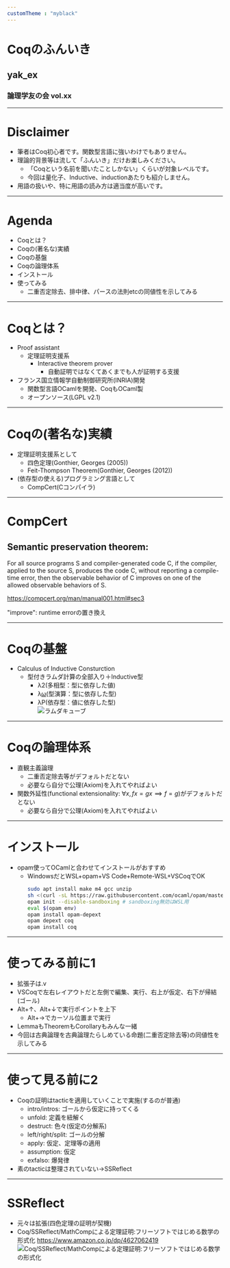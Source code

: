 ```yaml
---
customTheme : "myblack"
---
```


# Coqのふんいき

## yak_ex

### 論理学友の会 vol.xx

---

# Disclaimer

- 筆者はCoq初心者です。関数型言語に強いわけでもありません。
- 理論的背景等は流して「ふんいき」だけお楽しみください。
  - 「Coqという名前を聞いたことしかない」くらいが対象レベルです。
  - 今回は量化子、Inductive、inductionあたりも紹介しません。
- 用語の扱いや、特に用語の読み方は適当度が高いです。

---

# Agenda

- Coqとは？
- Coqの(著名な)実績
- Coqの基盤
- Coqの論理体系
- インストール
- 使ってみる
  - 二重否定除去、排中律、パースの法則etcの同値性を示してみる

---

# Coqとは？

- Proof assistant
  - 定理証明支援系
    - Interactive theorem prover
      - 自動証明ではなくてあくまでも人が証明する支援
- フランス国立情報学自動制御研究所(INRIA)開発
  - 関数型言語OCamlを開発、CoqもOCaml製
  - オープンソース(LGPL v2.1)

---

# Coqの(著名な)実績

- 定理証明支援系として
  - 四色定理(Gonthier, Georges (2005))
  - Feit-Thompson Theorem(Gonthier, Georges (2012))
- (依存型の使える)プログラミング言語として
  - CompCert(Cコンパイラ)

---

# CompCert

## Semantic preservation theorem:

For all source programs S and compiler-generated code C,
if the compiler, applied to the source S, produces the code C,
without reporting a compile-time error,
then the observable behavior of C improves on one of the allowed observable behaviors of S.

https://compcert.org/man/manual001.html#sec3

"improve": runtime errorの置き換え

---

# Coqの基盤

- Calculus of Inductive Consturction
  - 型付きラムダ計算の全部入り＋Inductive型
    - λ2(多相型：型に依存した値)
    - λ<u>ω</u>(型演算：型に依存した型)
    - λP(依存型：値に依存した型)    
    ![ラムダキューブ](https://upload.wikimedia.org/wikipedia/commons/1/19/Lambda_cube.png)

---

# Coqの論理体系

- 直観主義論理
  - 二重否定除去等がデフォルトだとない
  - 必要なら自分で公理(Axiom)を入れてやればよい
- 関数外延性(functional extensionality: $\forall x, f x=g x \implies f = g$)がデフォルトだとない
  - 必要なら自分で公理(Axiom)を入れてやればよい

---

# インストール

- opam使ってOCamlと合わせてインストールがおすすめ
  - WindowsだとWSL+opam+VS Code+Remote-WSL+VSCoqでOK
    ```sh
    sudo apt install make m4 gcc unzip
    sh <(curl -sL https://raw.githubusercontent.com/ocaml/opam/master/shell/install.sh)
    opam init --disable-sandboxing # sandboxing無効はWSL用
    eval $(opam env)
    opam install opam-depext
    opam depext coq
    opam install coq
    ```

---

# 使ってみる前に1

- 拡張子は.v
- VSCoqで左右レイアウトだと左側で編集、実行、右上が仮定、右下が帰結(ゴール)
- Alt+↑、Alt+↓で実行ポイントを上下
  - Alt+→でカーソル位置まで実行
- LemmaもTheoremもCorollaryもみんな一緒
- 今回は古典論理を古典論理たらしめている命題(二重否定除去等)の同値性を示してみる

---

# 使って見る前に2

- Coqの証明はtacticを適用していくことで実施(するのが普通)
  - intro/intros: ゴールから仮定に持ってくる
  - unfold: 定義を紐解く
  - destruct: 色々(仮定の分解系)
  - left/right/split: ゴールの分解
  - apply: 仮定、定理等の適用
  - assumption: 仮定
  - exfalso: 爆発律
- 素のtacticは整理されていない→SSReflect

---

# SSReflect

- 元々は拡張(四色定理の証明が契機)
- Coq/SSReflect/MathCompによる定理証明:フリーソフトではじめる数学の形式化
  https://www.amazon.co.jp/dp/4627062419
  ![Coq/SSReflect/MathCompによる定理証明:フリーソフトではじめる数学の形式化](https://m.media-amazon.com/images/P/4627062419.01._SCLZZZZZZZ_SX200_.jpg)
  